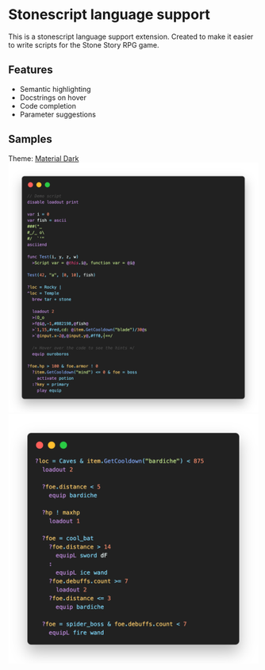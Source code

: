 # Stonescript language support
This is a stonescript language support extension. Created to make it easier to write scripts for the Stone Story RPG game. 

## Features
+ Semantic highlighting
+ Docstrings on hover
+ Code completion
+ Parameter suggestions

## Samples
Theme: [Material Dark](https://marketplace.visualstudio.com/items?itemName=romanrei.material-dark)
![code sample 1](https://github.com/Catalyst-42/stonescript/blob/main/img/code.png)
![code sample 2](https://github.com/Catalyst-42/stonescript/blob/main/img/code2.png)
